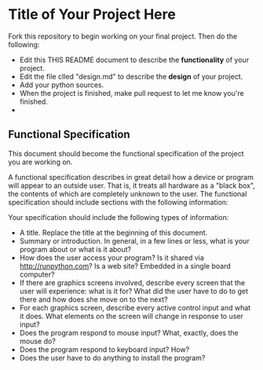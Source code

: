 # Title of Your Project Here

Fork this repository to begin working on your final project. Then do the following:

* Edit this THIS README document to describe the **functionality** of your project.
* Edit the file clled "design.md" to describe the **design** of your project.
* Add your python sources.
* When the project is finished, make  pull request to let me know you're finished.
* 

## Functional Specification

This document should become the functional specification of the project you are working on.

A functional specification describes in great detail how a device or program will appear to an
outside user. That is, it treats all hardware as a "black box", the contents of which are completely
unknown to the user. The functional specification should include sections with the following information:

Your specification should include the following types of information:

* A title. Replace the title at the beginning of this document.
* Summary or introduction. In general, in a few lines or less, what is your program about or what is it about?
* How does the user access your program? Is it shared via http://runpython.com? Is a web site? Embedded in 
  a single board computer? 
* If there are graphics screens involved, describe every screen that the user will experience: what is it for? 
  What did the user have to do to get there and how does she move on to the next?
* For each graphics screen, describe every active control input and what it does. What elements on the screen will
  change in response to user input?
* Does the program respond to mouse input? What, exactly, does the mouse do?
* Does the program respond to keyboard input? How?
* Does the user have to do anything to install the program?
